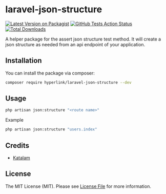 # laravel-json-structure

[![Latest Version on Packagist](https://img.shields.io/packagist/v/hyperlink/laravel-json-structure.svg?style=flat-square)](https://packagist.org/packages/hyperlink/laravel-json-structure)
[![GitHub Tests Action Status](https://img.shields.io/github/actions/workflow/status/hyperlinkgroup/laravel-json-structure/run-tests.yml?branch=main&label=tests&style=flat-square)](https://github.com/hyperlinkgroup/laravel-json-structure/actions?query=workflow%3Arun-tests+branch%3Amain)
[![Total Downloads](https://img.shields.io/packagist/dt/hyperlink/laravel-json-structure.svg?style=flat-square)](https://packagist.org/packages/hyperlink/laravel-json-structure)

A helper package for the assert json structure test method. It will create a json structure as needed from an api endpoint of your application.

## Installation

You can install the package via composer:

```bash
composer require hyperlink/laravel-json-structure --dev
```

## Usage

```bash
php artisan json:structure "<route name>"
```
Example

```bash
php artisan json:structure "users.index"
```

## Credits

- [Katalam](https://github.com/Katalam)

## License

The MIT License (MIT). Please see [License File](LICENSE.md) for more information.
